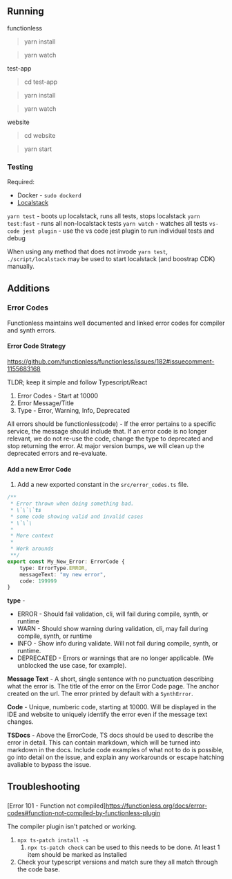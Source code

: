 ## Running

functionless

> yarn install

> yarn watch

test-app

> cd test-app

> yarn install

> yarn watch

website

> cd website

> yarn start

### Testing

Required:
* Docker - `sudo dockerd`
* [Localstack](https://docs.localstack.cloud/get-started/#localstack-cli)

`yarn test` - boots up localstack, runs all tests, stops localstack
`yarn test:fast` - runs all non-localstack tests
`yarn watch` - watches all tests
`vs-code jest plugin` - use the vs code jest plugin to run individual tests and debug
 
When using any method that does not invode `yarn test`, `./script/localstack` may be used to start localstack (and boostrap CDK) manually. 

## Additions

### Error Codes

Functionless maintains well documented and linked error codes for compiler and synth errors.

#### Error Code Strategy

https://github.com/functionless/functionless/issues/182#issuecomment-1155683168

TLDR; keep it simple and follow Typescript/React

1.  Error Codes - Start at 10000
2.  Error Message/Title
3.  Type - Error, Warning, Info, Deprecated
  
All errors should be functionless(code) - If the error pertains to a specific service, the message should include that. If an error code is no longer relevant, we do not re-use the code, change the type to deprecated and stop returning the error. At major version bumps, we will clean up the deprecated errors and re-evaluate.

#### Add a new Error Code

1. Add a new exported constant in the `src/error_codes.ts` file.

```ts
/**
 * Error thrown when doing something bad.
 * \`\`\`ts
 * some code showing valid and invalid cases
 * \`\`\
 * 
 * More context
 * 
 * Work arounds
 **/
export const My_New_Error: ErrorCode {
	type: ErrorType.ERROR,
	messageText: "my new error",
	code: 199999
} 
```

**type** - 
* ERROR - Should fail validation, cli, will fail during compile, synth, or runtime
* WARN - Should show warning during validation, cli, may fail during compile, synth, or runtime
* INFO - Show info during validate. Will not fail during compile, synth, or runtime.
* DEPRECATED - Errors or warnings that are no longer applicable. (We unblocked the use case, for example).

**Message Text** - A short, single sentence with no punctuation describing what the error is. The title of the error on the Error Code page. The anchor created on the url. The error printed by default with a `SynthError`.

**Code** - Unique, numberic code, starting at 10000. Will be displayed in the IDE and website to uniquely identify the error even if the message text changes.

**TSDocs** - Above the ErrorCode, TS docs should be used to describe the error in detail. This can contain markdown, which will be turned into markdown in the docs. Include code examples of what not to do is possible, go into detail on the issue, and explain any workarounds or escape hatching avaliable to bypass the issue.

## Troubleshooting

### 

[Error 101 - Function not compiled]https://functionless.org/docs/error-codes#function-not-compiled-by-functionless-plugin

The compiler plugin isn't patched or working.

1. `npx ts-patch install -s`
	1. `npx ts-patch check` can be used to this needs to be done. At least 1 item should be marked as Installed
2. Check your typescript versions and match sure they all match through the code base.